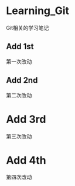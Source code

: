 # Learning_Git
Git相关的学习笔记

## Add 1st

第一次改动

## Add 2nd

第二次改动

# Add 3rd

第三次改动

# Add 4th

第四次改动
